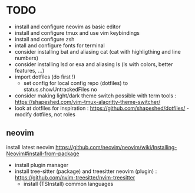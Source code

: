 # TODO

- install and configure neovim as basic editor
- install and configure tmux and use vim keybindings
- install and configure zsh
- intall and configure fonts for terminal
- consider installing bat and aliasing cat (cat with highligthing and line numbers)
- consider installing lsd or exa and aliasing ls (ls with colors, better features, ...)
- import dotfiles (do first !)
  - set config for local config repo (dotfiles) to status.showUntrackedFiles no
- consider making light/dark theme switch possible with term tools : https://shapeshed.com/vim-tmux-alacritty-theme-switcher/
- look at dotfiles for inspiration : https://github.com/shapeshed/dotfiles/ - modify dotfiles, not roles
## neovim

install latest neovim https://github.com/neovim/neovim/wiki/Installing-Neovim#install-from-package

- install plugin manager
- install tree-sitter (package) and treesitter neovim (plugin) : https://github.com/nvim-treesitter/nvim-treesitter
    - install (TSInstall) common languages

